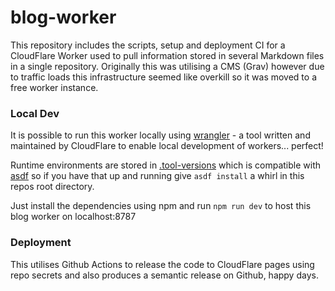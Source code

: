 # blog-worker

This repository includes the scripts, setup and deployment CI for a CloudFlare Worker used to pull information stored in several Markdown files in a single repository. Originally this was utilising a CMS (Grav) however due to traffic loads this infrastructure seemed like overkill so it was moved to a free worker instance.

### Local Dev

It is possible to run this worker locally using [wrangler](https://www.npmjs.com/package/wrangler) - a tool written and maintained by CloudFlare to enable local development of workers... perfect!

Runtime environments are stored in [.tool-versions](./.tool-versions) which is compatible with [asdf](https://asdf-vm.com/) so if you have that up and running give `asdf install` a whirl in this repos root directory.

Just install the dependencies using npm and run `npm run dev` to host this blog worker on localhost:8787

### Deployment

This utilises Github Actions to release the code to CloudFlare pages using repo secrets and also produces a semantic release on Github, happy days.
